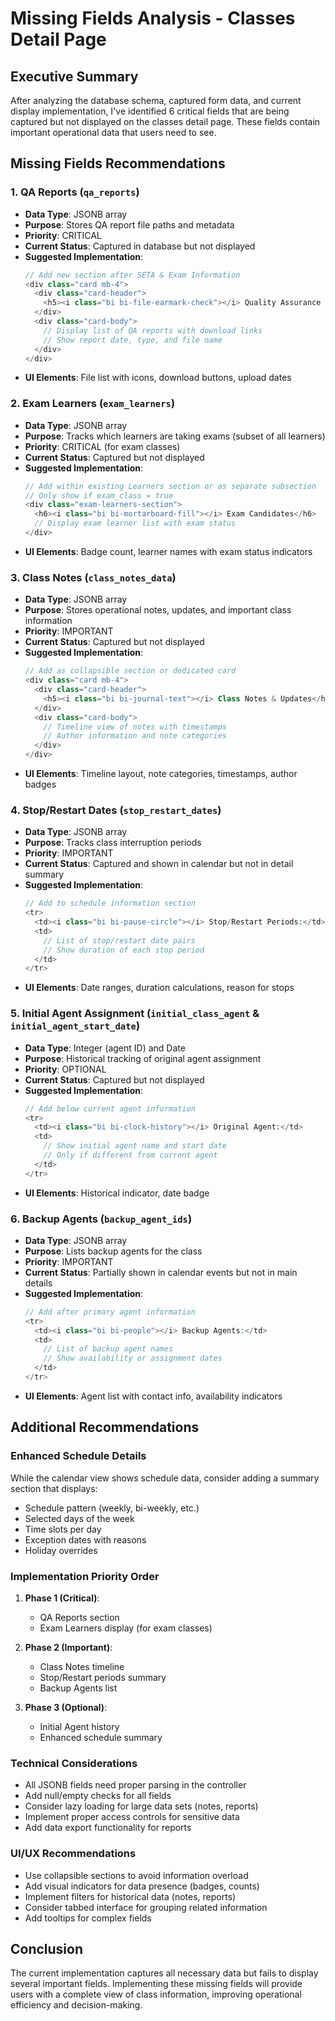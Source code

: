 # Missing Fields Analysis - Classes Detail Page

## Executive Summary
After analyzing the database schema, captured form data, and current display implementation, I've identified 6 critical fields that are being captured but not displayed on the classes detail page. These fields contain important operational data that users need to see.

## Missing Fields Recommendations

### 1. **QA Reports** (`qa_reports`)
- **Data Type**: JSONB array
- **Purpose**: Stores QA report file paths and metadata
- **Priority**: CRITICAL
- **Current Status**: Captured in database but not displayed
- **Suggested Implementation**:
  ```php
  // Add new section after SETA & Exam Information
  <div class="card mb-4">
    <div class="card-header">
      <h5><i class="bi bi-file-earmark-check"></i> Quality Assurance Reports</h5>
    </div>
    <div class="card-body">
      // Display list of QA reports with download links
      // Show report date, type, and file name
    </div>
  </div>
  ```
- **UI Elements**: File list with icons, download buttons, upload dates

### 2. **Exam Learners** (`exam_learners`)
- **Data Type**: JSONB array
- **Purpose**: Tracks which learners are taking exams (subset of all learners)
- **Priority**: CRITICAL (for exam classes)
- **Current Status**: Captured but not displayed
- **Suggested Implementation**:
  ```php
  // Add within existing Learners section or as separate subsection
  // Only show if exam_class = true
  <div class="exam-learners-section">
    <h6><i class="bi bi-mortarboard-fill"></i> Exam Candidates</h6>
    // Display exam learner list with exam status
  </div>
  ```
- **UI Elements**: Badge count, learner names with exam status indicators

### 3. **Class Notes** (`class_notes_data`)
- **Data Type**: JSONB array
- **Purpose**: Stores operational notes, updates, and important class information
- **Priority**: IMPORTANT
- **Current Status**: Captured but not displayed
- **Suggested Implementation**:
  ```php
  // Add as collapsible section or dedicated card
  <div class="card mb-4">
    <div class="card-header">
      <h5><i class="bi bi-journal-text"></i> Class Notes & Updates</h5>
    </div>
    <div class="card-body">
      // Timeline view of notes with timestamps
      // Author information and note categories
    </div>
  </div>
  ```
- **UI Elements**: Timeline layout, note categories, timestamps, author badges

### 4. **Stop/Restart Dates** (`stop_restart_dates`)
- **Data Type**: JSONB array
- **Purpose**: Tracks class interruption periods
- **Priority**: IMPORTANT
- **Current Status**: Captured and shown in calendar but not in detail summary
- **Suggested Implementation**:
  ```php
  // Add to schedule information section
  <tr>
    <td><i class="bi bi-pause-circle"></i> Stop/Restart Periods:</td>
    <td>
      // List of stop/restart date pairs
      // Show duration of each stop period
    </td>
  </tr>
  ```
- **UI Elements**: Date ranges, duration calculations, reason for stops

### 5. **Initial Agent Assignment** (`initial_class_agent` & `initial_agent_start_date`)
- **Data Type**: Integer (agent ID) and Date
- **Purpose**: Historical tracking of original agent assignment
- **Priority**: OPTIONAL
- **Current Status**: Captured but not displayed
- **Suggested Implementation**:
  ```php
  // Add below current agent information
  <tr>
    <td><i class="bi bi-clock-history"></i> Original Agent:</td>
    <td>
      // Show initial agent name and start date
      // Only if different from current agent
    </td>
  </tr>
  ```
- **UI Elements**: Historical indicator, date badge

### 6. **Backup Agents** (`backup_agent_ids`)
- **Data Type**: JSONB array
- **Purpose**: Lists backup agents for the class
- **Priority**: IMPORTANT
- **Current Status**: Partially shown in calendar events but not in main details
- **Suggested Implementation**:
  ```php
  // Add after primary agent information
  <tr>
    <td><i class="bi bi-people"></i> Backup Agents:</td>
    <td>
      // List of backup agent names
      // Show availability or assignment dates
    </td>
  </tr>
  ```
- **UI Elements**: Agent list with contact info, availability indicators

## Additional Recommendations

### Enhanced Schedule Details
While the calendar view shows schedule data, consider adding a summary section that displays:
- Schedule pattern (weekly, bi-weekly, etc.)
- Selected days of the week
- Time slots per day
- Exception dates with reasons
- Holiday overrides

### Implementation Priority Order
1. **Phase 1 (Critical)**:
   - QA Reports section
   - Exam Learners display (for exam classes)
   
2. **Phase 2 (Important)**:
   - Class Notes timeline
   - Stop/Restart periods summary
   - Backup Agents list

3. **Phase 3 (Optional)**:
   - Initial Agent history
   - Enhanced schedule summary

### Technical Considerations
- All JSONB fields need proper parsing in the controller
- Add null/empty checks for all fields
- Consider lazy loading for large data sets (notes, reports)
- Implement proper access controls for sensitive data
- Add data export functionality for reports

### UI/UX Recommendations
- Use collapsible sections to avoid information overload
- Add visual indicators for data presence (badges, counts)
- Implement filters for historical data (notes, reports)
- Consider tabbed interface for grouping related information
- Add tooltips for complex fields

## Conclusion
The current implementation captures all necessary data but fails to display several important fields. Implementing these missing fields will provide users with a complete view of class information, improving operational efficiency and decision-making.